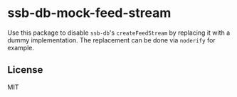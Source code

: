 # ssb-db-mock-feed-stream

Use this package to disable `ssb-db`'s `createFeedStream` by replacing it with a dummy implementation. The replacement can be done via `noderify` for example.

## License

MIT
